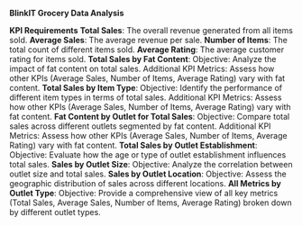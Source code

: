 **BlinkIT Grocery Data Analysis**

**KPI Requirements**
**Total Sales**: The overall revenue generated from all items sold.
**Average Sales**: The average revenue per sale.
**Number of Items**: The total count of different items sold.
**Average Rating**: The average customer rating for items sold. 
**Total Sales by Fat Content**:
Objective: Analyze the impact of fat content on total sales.
Additional KPI Metrics: Assess how other KPIs (Average Sales, Number of Items, Average Rating) vary with fat content.
**Total Sales by Item Type**:
Objective: Identify the performance of different item types in terms of total sales.
Additional KPI Metrics: Assess how other KPIs (Average Sales, Number of Items, Average Rating) vary with fat content.
**Fat Content by Outlet for Total Sales**:
Objective: Compare total sales across different outlets segmented by fat content.
Additional KPI Metrics: Assess how other KPIs (Average Sales, Number of Items, Average Rating) vary with fat content.
**Total Sales by Outlet Establishment**:
Objective: Evaluate how the age or type of outlet establishment influences total sales.
**Sales by Outlet Size**:
Objective: Analyze the correlation between outlet size and total sales.
**Sales by Outlet Location**:
Objective: Assess the geographic distribution of sales across different locations.
**All Metrics by Outlet Type**:
Objective: Provide a comprehensive view of all key metrics (Total Sales, Average Sales, Number of Items, Average Rating) broken down by different outlet types.

